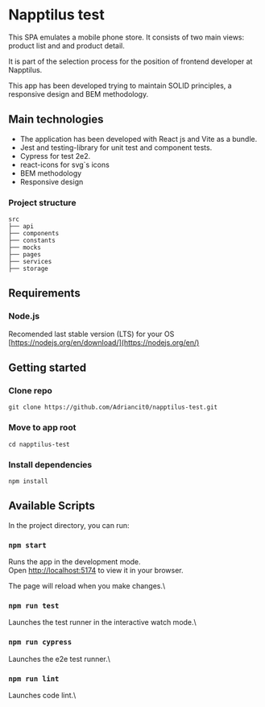 # Napptilus test

This SPA emulates a mobile phone store. It consists of two main views: product list and and product detail.

It is part of the selection process for the position of frontend developer at Napptilus.

This app has been developed trying to maintain SOLID principles, a responsive design and BEM methodology.

## Main technologies

- The application has been developed with React js and Vite as a bundle.
- Jest and testing-library for unit test and component tests.
- Cypress for test 2e2.
- react-icons for svg`s icons
- BEM methodology
- Responsive design

### Project structure

```
src
├── api
├── components
├── constants
├── mocks
├── pages
├── services
├── storage
```

## Requirements

### Node.js

Recomended last stable version (LTS) for your OS
[https://nodejs.org/en/download/](https://nodejs.org/en/)

## Getting started

### Clone repo

```
git clone https://github.com/Adriancit0/napptilus-test.git
```

### Move to app root

```
cd napptilus-test
```

### Install dependencies

```
npm install
```

## Available Scripts

In the project directory, you can run:

### `npm start`

Runs the app in the development mode.\
Open [http://localhost:5174](http://localhost:5174) to view it in your browser.

The page will reload when you make changes.\

### `npm run test`

Launches the test runner in the interactive watch mode.\

### `npm run cypress`

Launches the e2e test runner.\

### `npm run lint`

Launches code lint.\
